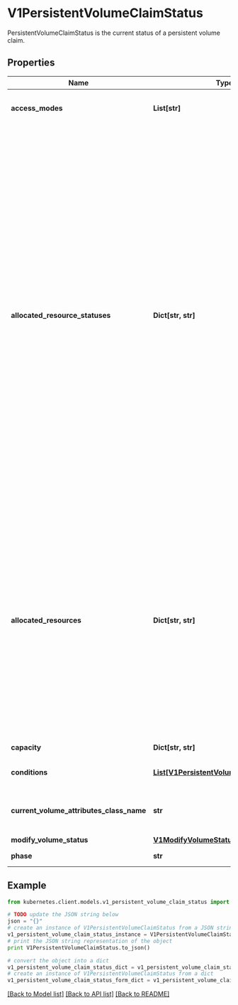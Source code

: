 # V1PersistentVolumeClaimStatus

PersistentVolumeClaimStatus is the current status of a persistent volume claim.

## Properties
Name | Type | Description | Notes
------------ | ------------- | ------------- | -------------
**access_modes** | **List[str]** | accessModes contains the actual access modes the volume backing the PVC has. More info: https://kubernetes.io/docs/concepts/storage/persistent-volumes#access-modes-1 | [optional] 
**allocated_resource_statuses** | **Dict[str, str]** | allocatedResourceStatuses stores status of resource being resized for the given PVC. Key names follow standard Kubernetes label syntax. Valid values are either:  * Un-prefixed keys:   - storage - the capacity of the volume.  * Custom resources must use implementation-defined prefixed names such as \&quot;example.com/my-custom-resource\&quot; Apart from above values - keys that are unprefixed or have kubernetes.io prefix are considered reserved and hence may not be used.  ClaimResourceStatus can be in any of following states:  - ControllerResizeInProgress:   State set when resize controller starts resizing the volume in control-plane.  - ControllerResizeFailed:   State set when resize has failed in resize controller with a terminal error.  - NodeResizePending:   State set when resize controller has finished resizing the volume but further resizing of   volume is needed on the node.  - NodeResizeInProgress:   State set when kubelet starts resizing the volume.  - NodeResizeFailed:   State set when resizing has failed in kubelet with a terminal error. Transient errors don&#39;t set   NodeResizeFailed. For example: if expanding a PVC for more capacity - this field can be one of the following states:  - pvc.status.allocatedResourceStatus[&#39;storage&#39;] &#x3D; \&quot;ControllerResizeInProgress\&quot;      - pvc.status.allocatedResourceStatus[&#39;storage&#39;] &#x3D; \&quot;ControllerResizeFailed\&quot;      - pvc.status.allocatedResourceStatus[&#39;storage&#39;] &#x3D; \&quot;NodeResizePending\&quot;      - pvc.status.allocatedResourceStatus[&#39;storage&#39;] &#x3D; \&quot;NodeResizeInProgress\&quot;      - pvc.status.allocatedResourceStatus[&#39;storage&#39;] &#x3D; \&quot;NodeResizeFailed\&quot; When this field is not set, it means that no resize operation is in progress for the given PVC.  A controller that receives PVC update with previously unknown resourceName or ClaimResourceStatus should ignore the update for the purpose it was designed. For example - a controller that only is responsible for resizing capacity of the volume, should ignore PVC updates that change other valid resources associated with PVC.  This is an alpha field and requires enabling RecoverVolumeExpansionFailure feature. | [optional] 
**allocated_resources** | **Dict[str, str]** | allocatedResources tracks the resources allocated to a PVC including its capacity. Key names follow standard Kubernetes label syntax. Valid values are either:  * Un-prefixed keys:   - storage - the capacity of the volume.  * Custom resources must use implementation-defined prefixed names such as \&quot;example.com/my-custom-resource\&quot; Apart from above values - keys that are unprefixed or have kubernetes.io prefix are considered reserved and hence may not be used.  Capacity reported here may be larger than the actual capacity when a volume expansion operation is requested. For storage quota, the larger value from allocatedResources and PVC.spec.resources is used. If allocatedResources is not set, PVC.spec.resources alone is used for quota calculation. If a volume expansion capacity request is lowered, allocatedResources is only lowered if there are no expansion operations in progress and if the actual volume capacity is equal or lower than the requested capacity.  A controller that receives PVC update with previously unknown resourceName should ignore the update for the purpose it was designed. For example - a controller that only is responsible for resizing capacity of the volume, should ignore PVC updates that change other valid resources associated with PVC.  This is an alpha field and requires enabling RecoverVolumeExpansionFailure feature. | [optional] 
**capacity** | **Dict[str, str]** | capacity represents the actual resources of the underlying volume. | [optional] 
**conditions** | [**List[V1PersistentVolumeClaimCondition]**](V1PersistentVolumeClaimCondition.md) | conditions is the current Condition of persistent volume claim. If underlying persistent volume is being resized then the Condition will be set to &#39;ResizeStarted&#39;. | [optional] 
**current_volume_attributes_class_name** | **str** | currentVolumeAttributesClassName is the current name of the VolumeAttributesClass the PVC is using. When unset, there is no VolumeAttributeClass applied to this PersistentVolumeClaim This is an alpha field and requires enabling VolumeAttributesClass feature. | [optional] 
**modify_volume_status** | [**V1ModifyVolumeStatus**](V1ModifyVolumeStatus.md) |  | [optional] 
**phase** | **str** | phase represents the current phase of PersistentVolumeClaim. | [optional] 

## Example

```python
from kubernetes.client.models.v1_persistent_volume_claim_status import V1PersistentVolumeClaimStatus

# TODO update the JSON string below
json = "{}"
# create an instance of V1PersistentVolumeClaimStatus from a JSON string
v1_persistent_volume_claim_status_instance = V1PersistentVolumeClaimStatus.from_json(json)
# print the JSON string representation of the object
print V1PersistentVolumeClaimStatus.to_json()

# convert the object into a dict
v1_persistent_volume_claim_status_dict = v1_persistent_volume_claim_status_instance.to_dict()
# create an instance of V1PersistentVolumeClaimStatus from a dict
v1_persistent_volume_claim_status_form_dict = v1_persistent_volume_claim_status.from_dict(v1_persistent_volume_claim_status_dict)
```
[[Back to Model list]](../README.md#documentation-for-models) [[Back to API list]](../README.md#documentation-for-api-endpoints) [[Back to README]](../README.md)


